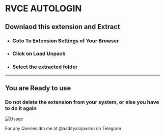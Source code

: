 # RVCE AUTOLOGIN 
## Downlaod this extension and Extract
 * ### Goto To Extension Settings of Your Browser
 * ### Click on Load Unpack
 * ### Select the extracted folder
---
## You are Ready to use
### Do not delete the extension from your system, or else you have to do it again

![Usage](https://github.com/sahay-aaditya-raj/rvce-autologin/assets/107921735/46b72461-8a7d-492d-86ec-3295c4736a58)


For any Queries dm me at @aadityarajaashu on Telegram
